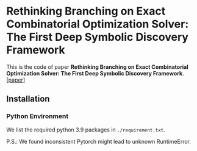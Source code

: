 # Rethinking Branching on Exact Combinatorial Optimization Solver: The First Deep Symbolic Discovery Framework
This is the code of paper **Rethinking Branching on Exact Combinatorial Optimization Solver: The First Deep Symbolic Discovery Framework**. [[paper]](https://openreview.net/forum?id=jKhNBulNMh&referrer=%5BAuthor%20Console%5D(%2Fgroup%3Fid%3DICLR.cc%2F2024%2FConference%2FAuthors%23your-submissions))

## Installation



### Python Environment

We list the required python 3.9 packages in `./requirement.txt`. 

P.S.: We found inconsistent Pytorch might lead to unknown RuntimeError.
